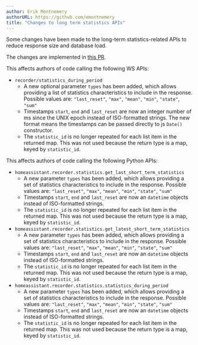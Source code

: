 ```yaml
---
author: Erik Montnemery
authorURL: https://github.com/emontnemery
title: "Changes to long term statistics APIs"
---
```


Some changes have been made to the long-term statistics-related APIs to reduce response size and database load.

The changes are implemented in [this PR](https://github.com/home-assistant/core/pull/82131).

This affects authors of code calling the following WS APIs:
 - `recorder/statistics_during_period`
   - A new optional parameter `types` has been added, which allows providing a list of statistics characteristics to include in the response. Possible values are: `"last_reset"`, `"max"`, `"mean"`, `"min"`, `"state"`, `"sum"`
   - Timestamps `start`, `end` and `last_reset` are now an integer number of ms since the UNIX epoch instead of ISO-formatted strings. The new format means the timestamps can be passed directly to js `Date()` constructor.
   - The `statistic_id` is no longer repeated for each list item in the returned map. This was not used because the return type is a map, keyed by `statistic_id`.

This affects authors of code calling the following Python APIs:
- `homeassistant.recorder.statistics.get_last_short_term_statistics`
  - A new parameter `types` has been added, which allows providing a set of statistics characteristics to include in the response. Possible values are: `"last_reset"`, `"max"`, `"mean"`, `"min"`, `"state"`, `"sum"`
  - Timestamps `start`, `end` and `last_reset` are now an `datetime` objects instead of ISO-formatted strings.
  - The `statistic_id` is no longer repeated for each list item in the returned map. This was not used because the return type is a map, keyed by `statistic_id`.
- `homeassistant.recorder.statistics.get_latest_short_term_statistics`
  - A new parameter `types` has been added, which allows providing a set of statistics characteristics to include in the response. Possible values are: `"last_reset"`, `"max"`, `"mean"`, `"min"`, `"state"`, `"sum"`
  - Timestamps `start`, `end` and `last_reset` are now an `datetime` objects instead of ISO-formatted strings.
  - The `statistic_id` is no longer repeated for each list item in the returned map. This was not used because the return type is a map, keyed by `statistic_id`.
- `homeassistant.recorder.statistics.statistics_during_period`
  - A new parameter `types` has been added, which allows providing a set of statistics characteristics to include in the response. Possible values are: `"last_reset"`, `"max"`, `"mean"`, `"min"`, `"state"`, `"sum"`
  - Timestamps `start`, `end` and `last_reset` are now an `datetime` objects instead of ISO-formatted strings.
  - The `statistic_id` is no longer repeated for each list item in the returned map. This was not used because the return type is a map, keyed by `statistic_id`.
